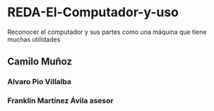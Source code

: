 # REDA-El-Computador-y-uso
Reconocer el computador y sus partes como una máquina que  tiene muchas utilidades
## Camilo Muñoz
### Alvaro Pio Villalba
### Franklin Martínez Ávila asesor
